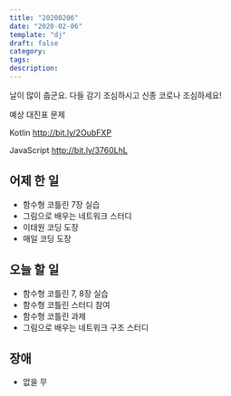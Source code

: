 ```yaml
---
title: "20200206"
date: "2020-02-06"
template: "dj"
draft: false
category: 
tags:
description:
---
```


날이 많이 춥군요.
다들 감기 조심하시고 신종 코로나 조심하세요!

예상 대진표 문제

Kotlin
<http://bit.ly/2OubFXP>

JavaScript
<http://bit.ly/3760LhL>

## 어제 한 일

* 함수형 코틀린 7장 실습
* 그림으로 배우는 네트워크 스터디
* 이태원 코딩 도장
* 매일 코딩 도장

## 오늘 할 일

* 함수형 코틀린 7, 8장 실습
* 함수형 코틀린 스터디 참여
* 함수형 코틀린 과제
* 그림으로 배우는 네트워크 구조 스터디

## 장애

* 없을 무
